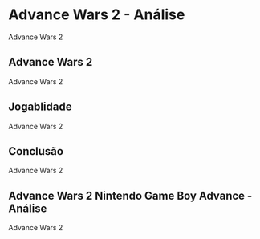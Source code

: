 ---
---

# Advance Wars 2 - Análise

Advance Wars 2

## Advance Wars 2

Advance Wars 2

## Jogablidade

Advance Wars 2

## Conclusão

Advance Wars 2

## Advance Wars 2 Nintendo Game Boy Advance - Análise

Advance Wars 2
